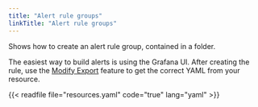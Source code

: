```yaml
---
title: "Alert rule groups"
linkTitle: "Alert rule groups"
---
```


Shows how to create an alert rule group, contained in a folder.

The easiest way to build alerts is using the Grafana UI.
After creating the rule, use the [Modify Export](https://grafana.com/docs/grafana/latest/alerting/set-up/provision-alerting-resources/export-alerting-resources/#modify-and-export-alert-rules-without-saving-changes) feature to get the correct YAML from your resource.

{{< readfile file="resources.yaml" code="true" lang="yaml" >}}

